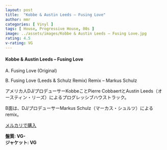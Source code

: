 ```yaml
---
layout: post
title:  "Kobbe & Austin Leeds – Fusing Love"
author: mmr
categories: [ Vinyl ]
tags: [ House, Progressive House, 00s ]
image: ../assets/images/Kobbe & Austin Leeds – Fusing Love.jpg
rating: 4.5
v-rating: VG
---
```


#### Kobbe & Austin Leeds – Fusing Love

A. Fusing Love (Original)

B. Fusing Love (Leeds & Schulz Remix) Remix – Markus Schulz

アメリカ人DJ/プロデューサーKobbeことPierre CobbaertとAustin Leeds（オースティン・リーズ）によるプログレッシブハウストラック。

B面は、DJ/プロデューサーMarkus Schulz（マーカス・シュルツ）によるremix。

[メルカリで購入](https://jp.mercari.com/item/m59349003998?afid=6142608987)

<div class="mt-4 mb-4 d-flex align-items-center">
<strong class="mr-1">盤質: VG-</strong>
</div>
<div class="mt-4 mb-4 d-flex align-items-center">
<strong class="mr-1">ジャケット: VG</strong>
</div>
